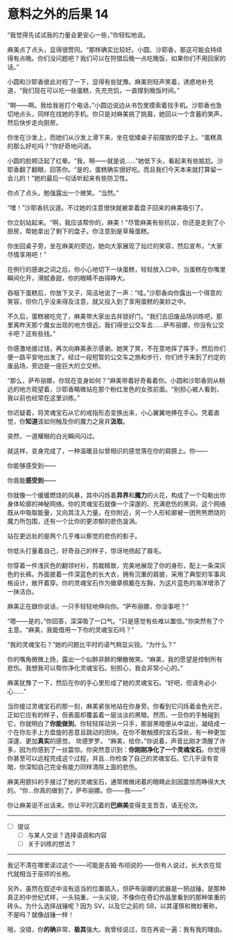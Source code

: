 # 意料之外的后果 14

“我觉得先试试我的力量会更安心一些，”你轻松地说。

麻美点了点头，显得很赞同。“那样确实比较好。小圆、沙耶香，那这可能会持续得有点晚。你们没问题吧？我们可以在狩猎后晚一点吃晚饭，如果你们不用回家的话。”

小圆和沙耶香彼此对视了一下，显得有些犹豫。麻美则轻声笑着，诱惑地补充道，“我们现在可以吃一些蛋糕，先充充饥，一直撑到晚饭时间。”

“啊——啊。我给我爸打个电话，”小圆边说边从书包里摸索着找手机。沙耶香也急切地点头，同样在找她的手机。你只是对麻美挑了挑眉，她回以一个含蓄的笑声，然后快步走向厨房。

你坐在沙发上，而她们从沙发上滑下来，坐在低矮桌子前摆放的垫子上。“蛋糕真的那么好吃吗？”你好奇地问道。

小圆的脸颊泛起了红晕。“我，啊——就是说……”她低下头，看起来有些尴尬。沙耶香翻了翻眼，回答你。“是的，蛋糕确实很好吃。而且我们今天本来就打算留一会儿的！”她的最后一句话听起来有些防卫性。

你点了点头，勉强露出一个微笑。“当然。”

“嘿！”沙耶香抗议道。不过她的注意很快就被拿着盘子回来的麻美吸引了。

你立刻站起来。“啊，我应该帮你的，麻美！”尽管麻美有些抗议，你还是走到了小厨房，帮她拿出了剩下的盘子。你注意到是草莓蛋糕。

你坐回桌子旁，坐在麻美的旁边，她向大家展现了灿烂的笑容，然后宣布，“大家尽情享用吧！”

在例行的感谢之词之后，你小心地切下一块蛋糕，轻轻放入口中。当蛋糕在你嘴里瞬间化开，滑腻香甜，你的眼睛不由得睁大。

吞咽下蛋糕后，你放下叉子，简洁地说了一声：“哇。”沙耶香向你露出一个得意的笑容，但你几乎没来得及注意，就又投入到了享用蛋糕的美妙之中。

不久后，蛋糕被吃完了，麻美带大家出去并锁好门。“我们去旧废品场训练吧，那里离昨天那个魔女出现的地方很近。我们得坐公交车去……萨布丽娜，你没有公交卡吧？这有些钱。”

你感激地接过钱，再次向麻美表示感谢。她笑了笑，不在意地挥了挥手，然后你们便一路平安地出发了。经过一段短暂的公交车之旅和步行，你们终于来到了约定的废品场，旁边是一座巨大的立交桥。

“那么，萨布丽娜，你现在变身如何？”麻美带着好奇看着你。小圆和沙耶香则从稍远的地方观望着，沙耶香略微站在那个粉红发色的女孩前面。“别担心被人看到，我以前也经常在这里训练。”

你迟疑着，将灵魂宝石从它的戒指形态变换出来，小心翼翼地捧在手心。凭着直觉，你**知道**该如何触及你的魔力之泉并**汲取**。

突然，一道耀眼的白光瞬间闪过。

就这样，变身完成了，一种温暖且似曾相识的感觉落在你的肩膀上。你——

你能够感受到——

你竟能**感受到**——

你就像一个缓缓燃烧的风暴，其中闪烁着**异界**和**魔力**的火花，构成了一个勾勒出你身体轮廓的神秘网络。你的灵魂宝石就像一个深邃的、充满悲伤的黑洞，这个网络既从中吸取能量，又向其注入力量。在你附近，另一个人形轮廓被一团熊熊燃烧的魔力所包围，还有一个比你的更浓郁的悲伤漩涡。

站在更远处的是两个几乎难以察觉的悲伤的影子。

你低头打量着自己，好奇自己的样子，惊讶地扬起了眉毛。

你穿着一件浅灰色的翻领衬衫，剪裁精致，完美地展现了你的身形，配上一条深灰色的长裤。外面披着一件深蓝色的长大衣，拥有沉重的肩披，采用了典型的军事风格设计，敞开着穿。你的灵魂宝石作为徽章佩戴在左胸，为这片蓝色的海洋增添了一抹洁白。

麻美正在跟你说话，一只手轻轻地伸向你。“萨布丽娜，你没事吧？”

“嗯——是的，”你回答，深深吸了一口气。“只是感觉有些难以置信。”你突然有了个主意。“麻美，我能借用一下你的灵魂宝石吗？”

“我的灵魂宝石？”她的问题比平时的语气稍显尖锐。“为什么？”

你的嘴角微微上扬，露出一个似醉非醉的懒散微笑。“麻美，我的愿望是控制所有悲伤。我想我可以帮你净化灵魂宝石。别担心，我会非常小心的。”

麻美犹豫了一下，然后在你的手心里形成了她的灵魂宝石。“好吧，但请务必小心……”

当你接过灵魂宝石的那一刻，麻美紧张地站在你身旁。你看到它闪烁着金色光芒，正如它应有的样子，但表面却覆盖着一层淡淡的黑暗。然而，一旦你的手触碰到它，你就明白了**你能做到**。你轻轻挥动另一只手，那层黑暗便从中溢出，凝结成一个在你左手上方盘旋的恶意且跳动的团块。在你不敢触摸的宝石深处，有一种更加深邃、更加**真实**的感觉。
坎德罗罗。
“麻美，给你，”你说着，声音比刚才清醒了许多，因为你感到了一丝震惊。你突然意识到：**你刚刚净化了一个灵魂宝石**。你觉得你甚至可以远程完成这个过程，并且...你检查了自己的灵魂宝石。它几乎没有变暗，你深知自己完全有能力同样清除上面的悲伤。

麻美用颤抖的手接过了她的灵魂宝石，通常微微闭着的眼睛此刻因震惊而睁得大大的。“你...你真的做到了，萨布丽娜。你——我——”

你让麻美说不出话来。你让平时沉着的**巴麻美**变得支支吾吾，语无伦次。

---

- [ ] 提议
  - [ ] 与某人交谈？选择语调和内容
  - [ ] 关于训练的想法？

---

我记不清在哪里读过这个——可能是吉姆·布彻说的——但有人说过，长大衣在现代就相当于巫师的长袍。

另外，虽然在叙述中没有适当的位置插入，但萨布丽娜的武器是一把战锤。是那种真正的中世纪式样，一头钝重，一头尖锐，不像你在奇幻作品里看到的那种笨重的砖头。为什么选择战锤呢？因为 SV，以及它之前的 SB，以其谨慎和微妙著称，不是吗？就像战锤一样！

哦，没错，你**的确**非常、**极其**强大。我曾经说过，现在再说一遍：我有我的理由。
